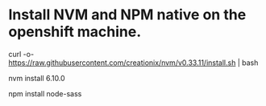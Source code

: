 # Install NVM and NPM native on the openshift machine.

curl -o- https://raw.githubusercontent.com/creationix/nvm/v0.33.11/install.sh | bash

nvm install 6.10.0

npm install node-sass
